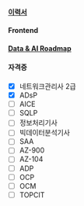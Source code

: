#### [이력서](https://jiwontwopunch.notion.site/1123e2a4ccdd476384f7118e8b4c4710?pvs=4)
#### Frontend
#### [Data & AI Roadmap](https://jiwontwopunch.notion.site/a53e39a51d7e4dc2add40a3f896539fc?pvs=4)
#### 자격증
- [x]  네트워크관리사 2급
- [x]  ADsP
- [ ]  AICE
- [ ]  SQLP
- [ ]  정보처리기사
- [ ]  빅데이터분석기사
- [ ]  SAA
- [ ]  AZ-900
- [ ]  AZ-104
- [ ]  ADP
- [ ]  OCP
- [ ]  OCM
- [ ]  TOPCIT
